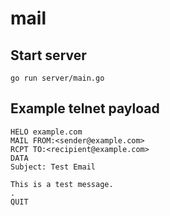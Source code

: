 # mail

## Start server
```
go run server/main.go
```

## Example telnet payload
```
HELO example.com
MAIL FROM:<sender@example.com>
RCPT TO:<recipient@example.com>
DATA
Subject: Test Email

This is a test message.
.
QUIT
```
